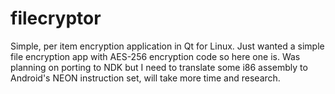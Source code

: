 # filecryptor
Simple, per item encryption application in Qt for Linux. Just wanted a simple file encryption app with AES-256 encryption code so here one is. Was planning on porting to NDK but I need to translate some i86 assembly to Android's NEON instruction set, will take more time and research.

